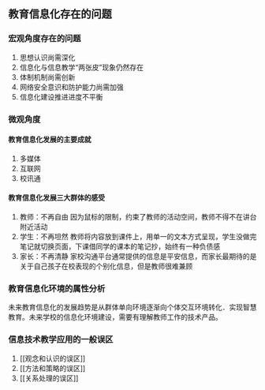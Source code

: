 ## 教育信息化存在的问题
### 宏观角度存在的问题
1. 思想认识尚需深化
2. 信息化与信息教学“两张皮”现象仍然存在
3. 体制机制尚需创新
4. 网络安全意识和防护能力尚需加强
5. 信息化建设推进进度不平衡

### 微观角度
#### 教育信息化发展的主要成就
1. 多媒体
2. 互联网
3. 校讯通
#### 教育信息化发展三大群体的感受
1. 教师：不再自由
	因为鼠标的限制，约束了教师的活动空间，教师不得不在讲台附近活动
2. 学生：不再坦然
	教师将内容放到课件上，用单一的文本方式呈现，学生没做完笔记就切换页面，下课借同学的课本的笔记抄，始终有一种负债感
3. 家长：不再清静
	家校沟通平台通常提供的信息是平安信息，而家长最期待的是关于自己孩子在校表现的个别化信息，但是教师很难兼顾
### 教育信息化环境的属性分析
未来教育信息化的发展趋势是从群体单向环境逐渐向个体交互环境转化．实现智慧教育。未来学校的信息化环境建设，需要有理解教师工作的技术产品。
### 信息技术教学应用的一般误区
1. [[观念和认识的误区]]
2. [[方法和策略的误区]]
3. [[关系处理的误区]]